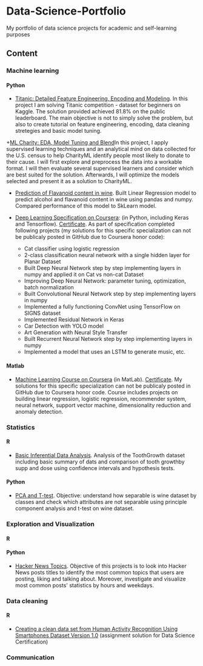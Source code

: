 # Data-Science-Portfolio
My portfolio of data science projects for academic and self-learning purposes 

## Content

### Machine learning

#### Python

+ [Titanic: Detailed Feature Engineering, Encoding and Modeling](https://www.kaggle.com/volhaleusha/titanic-tutorial-encoding-feature-eng-81-8). In this project I am solving Titanic competition - dataset for beginners on Kaggle. The solution provided  achieved 81.8% on the public leaderboard. The main objective is not to simply solve the problem, but also to create tutorial on feature engineering, encoding, data cleaning stretegies and basic model tuning. 

+[ML Charity: EDA, Model Tuning and Blend]()In this project, I apply supervised learning techniques and an analytical mind on data collected for the U.S. census to help CharityML identify people most likely to donate to their cause. I will first explore and preprocess the data into a workable format. I will then evaluate several supervised learners and consider which are best suited for the solution. Afterwards, I will optimize the models selected and present it as a solution to CharityML. 

+ [Prediction of Flavanoid content in wine](https://github.com/volhaleusha/Data-Science-Portfolio/tree/master/Machine%20Learning/Predict%20Alcohol%20Content). Built Linear Regression model to predict alcohol and flavanoid content in wine using pandas and numpy. Compared performance of this model to SkLearn model. 

+ [Deep Learning Specification on Coursera](https://www.coursera.org/specializations/deep-learning): (in Python, including Keras and Tensorflow). [Certificate](https://www.coursera.org/account/accomplishments/specialization/LDHQRBD65FV6). As part of specification completed following projects (my solutions for this specific specialization can not be publicaly posted in GitHub due to Coursera honor code):
   - Cat classifier using logistic regression
   - 2-class classification neural network with a single hidden layer for Planar Dataset
   - Built Deep Neural Network step by step implementing layers in numpy and applied it on Cat vs non-cat Dataset
   - Improving Deep Neural Network: parameter tuning, optimization, batch normalization
   - Built Convolutional Neural Network step by step implementing layers in numpy 
   - Implemented a fully functioning ConvNet using TensorFlow on SIGNS dataset
   - Implemented Residual Network in Keras
   - Car Detection with YOLO model
   - Art Generation with Neural Style Transfer
   - Built Recurrent Neural Network step by step implementing layers in numpy 
   - Implemented a model that uses an LSTM to generate music, etc. 
   
   
#### Matlab   

+ [Machine Learning Course on Coursera](https://www.coursera.org/learn/machine-learning/home/welcome) (in MatLab). [Certificate](https://www.coursera.org/account/accomplishments/certificate/CLFDDYW7B9DR). My solutions for this specific specialization can not be publicaly posted in GitHub due to Coursera honor code. Course includes projects on building linear regression, logistic regression, recommender system, neural network, support vector machine, dimensionality reduction and anomaly detection.
   
   
### Statistics

#### R

+ [Basic Inferential Data Analysis](https://github.com/volhaleusha/Data-Science-Portfolio/tree/master/Statistics/Basic%20Inferential%20Data%20Analysis). Analysis of the ToothGrowth dataset including basic summary of dats and comparison of tooth growthby supp and dose using confidence intervals and hypothesis tests.

#### Python

+ [PCA and T-test](https://github.com/volhaleusha/Data-Science-Portfolio/tree/master/Statistics/PCA%20and%20T-test%20for%20Wine%20Dataset). Objective: understand how separable is wine dataset by classes and check which attributes are not separable using principle component analysis and t-test on wine dataset. 

### Exploration and Visualization

#### R

#### Python
+ [Hacker News Topics](https://github.com/volhaleusha/Data-Science-Portfolio/tree/master/Exploration%20and%20Visualization/Hacker%20News%20Topics). Objective of this projects is to look into Hacker News posts titles to identify the most common topics that users are posting, liking and talking about. Moreover, investigate and visualize most common posts' statistics by hours and weekdays.

### Data cleaning 
 
#### R 
  + [Creating a clean data set from Human Activity Recognition Using Smartphones Dataset Version 1.0](https://github.com/volhaleusha/Data-Science-Specialization-Projects/tree/master/Getting-and-Clearning-Data-Assignment)  (assignment solution for Data Science Certification)  
  
### Communication






